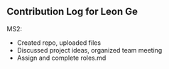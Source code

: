 ## Contribution Log for Leon Ge

MS2:
 - Created repo, uploaded files
 - Discussed project ideas, organized team meeting
 - Assign and complete roles.md